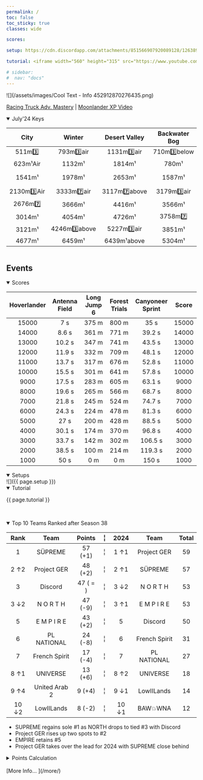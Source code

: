 ```yaml
---
permalink: /
toc: false
toc_sticky: true
classes: wide

scores: 

setup: https://cdn.discordapp.com/attachments/851566907920089128/1263899422966808576/image0.jpg?ex=669be990&is=669a9810&hm=a55a9fbc145d9cd6222442b1d8c77e2be93f1027e834f7cb177dd371bf343ec6&

tutorial: <iframe width="560" height="315" src="https://www.youtube.com/embed/hHX0M6U_FuE?si=fUvXDS3dQZjlqSjd&amp;start=254" title="YouTube video player" frameborder="0" allow="accelerometer; autoplay; clipboard-write; encrypted-media; gyroscope; picture-in-picture; web-share" referrerpolicy="strict-origin-when-cross-origin" allowfullscreen></iframe>

# sidebar:
#  nav: "docs"
---
```

![](/assets/images/Cool Text - Info 452912870276435.png)  

<!--
![](https://cdn.discordapp.com/attachments/806343355264401478/848994894865104896/cooltext385495335534000.png)  

<details  markdown="block">
  <summary>
    Table of contents
  </summary>
  {: .text-delta }
1. TOC
{:toc} 
</details> -->  

[Racing Truck Adv. Mastery](https://reference.hcr2info.com/Racing-Truck-Adventure-Mastery/) | [Moonlander XP Video](http://www.youtube.com/watch?v=ATDNgvF0XhQ)  

	
<details  markdown="block" open>
  <summary> 
   July'24 Keys
  </summary>  

**City** | **Winter** | **Desert Valley** | **Backwater Bog** | **Cuptown**
:--: | :--: | :--: | :--: | :--:
511m3️⃣ | 793m3️⃣air | 1131m3️⃣air | 710m3️⃣below | 420m3️⃣above
623m¹Air | 1132m¹ | 1814m¹ | 780m¹ | 457m¹above
1541m¹ | 1978m¹ | 2653m¹ | 1587m¹ | 1087m¹below air
2130m3️⃣Air | 3333m7️⃣air | 3117m7️⃣above | 3179m3️⃣air | 1850m¹
2676m7️⃣ | 3666m¹ | 4416m¹ | 3566m¹ | 1988m7️⃣air
3014m¹ | 4054m¹ | 4726m¹ | 3758m7️⃣ | 2118m¹
3121m¹ | 4246m3️⃣above | 5227m3️⃣air | 3851m¹ | 2168m3️⃣above
4677m¹ | 6459m¹ | 6439m¹above | 5304m¹ | 3741m¹
	
![]()
  
</details>  

## Events  

<details  markdown="block" open>
  <summary> 
   Scores
  </summary>  
	
Hoverlander | Antenna Field | Long Jump 6 | Forest Trials | Canyoneer Sprint | Score  
:--: | :--: | :--: | :--: | :--:  | :--:   
15000 | 7 s | 375 m | 800 m | 35 s | 15000  
14000 | 8.6 s | 361 m | 771 m | 39.2 s | 14000  
13000 | 10.2 s | 347 m | 741 m | 43.5 s | 13000  
12000 | 11.9 s | 332 m | 709 m | 48.1 s | 12000  
11000 | 13.7 s | 317 m | 676 m | 52.8 s | 11000  
10000 | 15.5 s | 301 m | 641 m | 57.8 s | 10000  
9000 | 17.5 s | 283 m | 605 m | 63.1 s | 9000  
8000 | 19.6 s | 265 m | 566 m | 68.7 s | 8000  
7000 | 21.8 s | 245 m | 524 m | 74.7 s | 7000  
6000 | 24.3 s | 224 m | 478 m | 81.3 s | 6000  
5000 | 27 s | 200 m | 428 m | 88.5 s | 5000  
4000 | 30.1 s | 174 m | 370 m | 96.8 s | 4000  
3000 | 33.7 s | 142 m | 302 m | 106.5 s | 3000  
2000 | 38.5 s | 100 m | 214 m | 119.3 s | 2000  
1000 | 50 s | 0 m | 0 m | 150 s | 1000  

<!-- ![]({{ page.scores }})  -->
  	
</details>  


<details  markdown="block" open>
  <summary> 
   Setups
  </summary>
![]({{ page.setup }})  

</details>

<details  markdown="block" open>
  <summary> 
   Tutorial
  </summary>

{{ page.tutorial }}  

&nbsp;
</details>


<details  markdown="block" open>
  <summary> 
   Top 10 Teams Ranked after Season 38
  </summary>

Rank | Team | Points |  ╎  | 2024 | Team | Total  
:--: | :--: | :--: | :--: | :--: | :--: | :--:  
1 | SÜPREME | 57 (+1) |  ╎  | 1  ↑1 | Project GER | 59  
2 ↑2 | Project GER | 48 (+2) |  ╎  | 2  ↑1 | SÜPREME | 57  
3 | Discord | 47 ( = ) |  ╎  | 3  ↓2 | N O R T H | 53  
3 ↓2 | N O R T H | 47 (-9) |  ╎  | 3  ↑1 | E M P I R E | 53  
5 | E M P I R E | 43 (+2) |  ╎  | 5 | Discord | 50  
6 | PL NATIONAL | 24 (-8) |  ╎  | 6 | French Spirit | 31  
7 | French Spirit | 17 (-4) |  ╎  | 7 | PL NATIONAL | 27  
8 ↑1 | UNIVERSE | 13 (+6) |  ╎  | 8  ↑2 | UNIVERSE | 18  
9 ↑4 | United Arab 2 | 9 (+4) |  ╎  | 9  ↓1 | LowIILands | 14  
10 ↓2 | LowIILands | 8 (-2) |  ╎  | 10  ↓1 | BAW💥WNA | 12  

- SUPREME regains sole #1 as NORTH drops to tied #3 with Discord
- Project GER rises up two spots to #2
- EMPIRE retains #5
- Project GER takes over the lead for 2024 with SUPREME close behind

<details markdown="block" >  
  <summary>  
      Points Calculation  
  </summary>  
  
{% capture notice-3 %}	
One season of ~15 matches is just not enough to determine the best HCR2 team.  So I came up with a simple method that takes into account placings from previous seasons.  This should provide a more stable and accurate ranking.  Teams do change over time, so I felt that placings in previous seasons should be less relevant as time passes by (this is not applied for the calendar year total where each prior month in the year is given the same number of points as the most recent season.)
- **Most recent season**: 1st=12 points, 2nd=11 points, 3rd=10 points, … 12th = 1 point
- **Previous season**: 1st=11 points, 2nd=10 points, 3rd=9points, … 11th = 1 point
- **Two seasons ago**: 1st=10 points, 2nd=9 points, 3rd=8points, … 10th = 1 point
I.e. reducing by 1 point the value of each placement for every previous season.  Accordingly, seasons played more than a year ago will not count.
	
In table format: Points awarded according to final placement in previous seasons, where 0 was the final ranks in the last full season,  -1 is one season before, etc. 
```
Season ┃  1  2  3  4  5  6  7  8  9 10 11 12
━━━━━━━╋━━━━━━━━━━━━━━━━━━━━━━━━━━━━━━━━━━━━━
   0   ┃ 12 11 10  9  8  7  6  5  4  3  2  1
  -1   ┃ 11 10  9  8  7  6  5  4  3  2  1
  -2   ┃ 10  9  8  7  6  5  4  3  2  1
  -3   ┃  9  8  7  6  5  4  3  2  1
  -4   ┃  8  7  6  5  4  3  2  1
  -5   ┃  7  6  5  4  3  2  1
  -6   ┃  6  5  4  3  2  1
  -7   ┃  5  4  3  2  1
  -8   ┃  4  3  2  1
  -9   ┃  3  2  1
  -10  ┃  2  1
  -11  ┃  1
```
{% endcapture %}

<div class="notice">{{ notice-3 | markdownify }}</div>

 </details>  
&nbsp;  
</details> 
[More Info… ](/more/)
